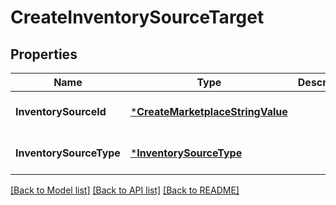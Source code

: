 # CreateInventorySourceTarget

## Properties
Name | Type | Description | Notes
------------ | ------------- | ------------- | -------------
**InventorySourceId** | [***CreateMarketplaceStringValue**](CreateMarketplaceStringValue.md) |  | [optional] [default to null]
**InventorySourceType** | [***InventorySourceType**](InventorySourceType.md) |  | [optional] [default to null]

[[Back to Model list]](../README.md#documentation-for-models) [[Back to API list]](../README.md#documentation-for-api-endpoints) [[Back to README]](../README.md)

